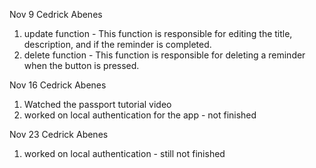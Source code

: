 Nov 9
Cedrick Abenes
1. update function - This function is responsible for editing the title, description, and if the reminder is completed.
2. delete function - This function is responsible for deleting a reminder when the button is pressed.

Nov 16
Cedrick Abenes
1. Watched the passport tutorial video
2. worked on local authentication for the app - not finished

Nov 23
Cedrick Abenes
1. worked on local authentication - still not finished
